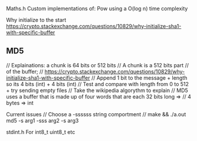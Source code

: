 Maths.h
Custom implementations of:
Pow using a O(log n) time complexity

Why initialize to the start
https://crypto.stackexchange.com/questions/10829/why-initialize-sha1-with-specific-buffer

## MD5
// Explainations: a chunk is 64 bits or 512 bits // A chunk is a 512 bits part
// of the buffer;
// https://crypto.stackexchange.com/questions/10829/why-initialize-sha1-with-specific-buffer
// Append 1 bit to the message + length so its 4 bits (int) + 4 bits (int)
// Test and compare with length from 0 to 512 + try sending empty files
// Take the wikipedia algorythm to explain
// MD5 uses a buffer that is made up of four words that are each 32 bits long =>
// 4 bytes => int

Current issues
// Choose a -ssssss string comportment
// make && ./a.out md5 -s arg1 -sss arg2 -s arg3



stdint.h
For int8_t
uint8_t
etc
